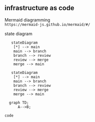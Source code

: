 ## infrastructure as code


Mermaid diagramming  
`https://mermaid-js.github.io/mermaid/#/`  

state diagram  
```
   stateDiagram
    [*] --> main
    main --> branch
    branch --> review
    review --> merge
    merge --> main
```
```mermaid
   stateDiagram
    [*] --> main
    main --> branch
    branch --> review
    review --> merge
    merge --> main
 ```





```mermaid
  graph TD;
      A-->B;
 ```

```
code
```
